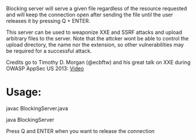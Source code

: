 Blocking server will serve a given file regardless of the resource requested and will keep the connection open after sending the file until the user releases it by pressing Q + ENTER. 

This server can be used to weaponize XXE and SSRF attacks and upload arbitrary files to the server. Note that the attcker wont be able to control the upload directory, the name nor the extension, so other vulnerabilities may be required for a successful attack.

Credits go to Timothy D. Morgan (@ecbftw) and his great talk on XXE during OWASP AppSec US 2013:
[Video](http://www.youtube.com/watch?v=eHSNT8vWLfc&feature=youtu.be)

# Usage:

javac BlockingServer.java

java BlockingServer <port> <file to serve>

Press Q and ENTER when you want to release the connection


